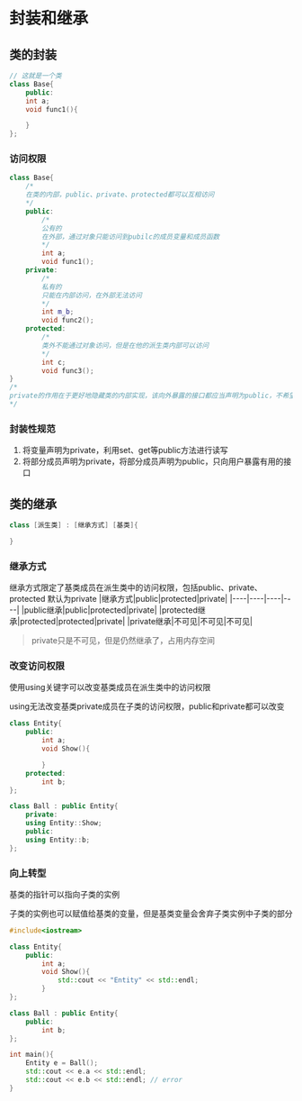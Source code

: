 # 封装和继承

## 类的封装

```cpp
// 这就是一个类
class Base{
    public:
    int a;
    void func1(){

    }
};
```

### 访问权限
```cpp
class Base{
    /*
    在类的内部，public、private、protected都可以互相访问
    */
    public:
        /*
        公有的
        在外部，通过对象只能访问到pubilc的成员变量和成员函数
        */
        int a;
        void func1();
    private:
        /*
        私有的
        只能在内部访问，在外部无法访问
        */
        int m_b;
        void func2();
    protected:
        /*
        类外不能通过对象访问，但是在他的派生类内部可以访问
        */
        int c;
        void func3();
}
/*
private的作用在于更好地隐藏类的内部实现，该向外暴露的接口都应当声明为public，不希望外部访问，只希望在类内部使用的，或者对外部没有影响的成员，都应当声明为private
*/
```
### 封装性规范
1. 将变量声明为private，利用set、get等public方法进行读写
2. 将部分成员声明为private，将部分成员声明为public，只向用户暴露有用的接口

## 类的继承
```cpp
class [派生类] : [继承方式] [基类]{

}
```

### 继承方式
继承方式限定了基类成员在派生类中的访问权限，包括public、private、protected 默认为private
|继承方式|public|protected|private|
|----|----|----|----|
|public继承|public|protected|private|
|protected继承|protected|protected|private|
|private继承|不可见|不可见|不可见|

> private只是不可见，但是仍然继承了，占用内存空间

### 改变访问权限
使用using关键字可以改变基类成员在派生类中的访问权限

using无法改变基类private成员在子类的访问权限，public和private都可以改变

```cpp
class Entity{
    public:
        int a;
        void Show(){

        }
    protected:
        int b;
};

class Ball : public Entity{
    private:
    using Entity::Show;
    public:
    using Entity::b;
};
```

### 向上转型
基类的指针可以指向子类的实例

子类的实例也可以赋值给基类的变量，但是基类变量会舍弃子类实例中子类的部分

```cpp
#include<iostream>

class Entity{
    public:
        int a;
        void Show(){
            std::cout << "Entity" << std::endl;
        }
};

class Ball : public Entity{
    public:
        int b;
};

int main(){
    Entity e = Ball();
    std::cout << e.a << std::endl;
    std::cout << e.b << std::endl; // error
}
```
